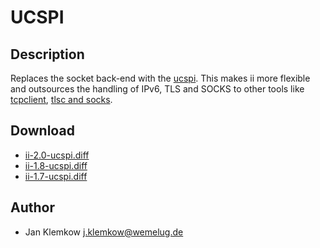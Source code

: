 UCSPI
=====

Description
-----------
Replaces the socket back-end with the
[ucspi](https://cr.yp.to/proto/ucspi.txt). This makes ii more flexible and
outsources the handling of IPv6, TLS and SOCKS to other tools like
[tcpclient](https://cr.yp.to/ucspi-tcp.html), [tlsc and
socks](https://github.com/younix/ucspi).

Download
--------
* [ii-2.0-ucspi.diff](ii-2.0-ucspi.diff)
* [ii-1.8-ucspi.diff](ii-1.8-ucspi.diff)
* [ii-1.7-ucspi.diff](ii-1.7-ucspi.diff)

Author
------
* Jan Klemkow <j.klemkow@wemelug.de>
